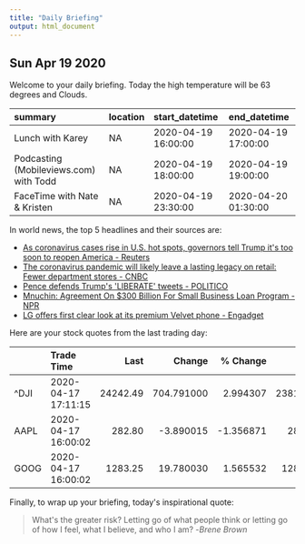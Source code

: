 ```yaml
---
title: "Daily Briefing"
output: html_document
---
```




## Sun Apr 19 2020

Welcome to your daily briefing. Today the high temperature will be 63 degrees and Clouds.


|summary                                |location |start_datetime      |end_datetime        |
|:--------------------------------------|:--------|:-------------------|:-------------------|
|Lunch with Karey                       |NA       |2020-04-19 16:00:00 |2020-04-19 17:00:00 |
|Podcasting (Mobileviews.com) with Todd |NA       |2020-04-19 18:00:00 |2020-04-19 19:00:00 |
|FaceTime with Nate & Kristen           |NA       |2020-04-19 23:30:00 |2020-04-20 01:30:00 |

In world news, the top 5 headlines and their sources are:
<ul><li><a href= https://www.reuters.com/article/us-health-coronavirus-usa-idUSKBN2210MH > As coronavirus cases rise in U.S. hot spots, governors tell Trump it's too soon to reopen America - Reuters </a></li><li><a href= https://www.cnbc.com/2020/04/19/a-lasting-legacy-of-the-coronavirus-pandemic-fewer-department-stores.html > The coronavirus pandemic will likely leave a lasting legacy on retail: Fewer department stores - CNBC </a></li><li><a href= https://www.politico.com/news/2020/04/19/pence-defends-trump-tweets-194753 > Pence defends Trump's 'LIBERATE' tweets - POLITICO </a></li><li><a href= https://www.npr.org/2020/04/19/838106252/mnuchin-hopeful-on-imminent-deal-for-new-wave-of-coronavirus-relief-funding > Mnuchin: Agreement On $300 Billion For Small Business Loan Program - NPR </a></li><li><a href= https://www.engadget.com/lg-velvet-design-video-152715691.html > LG offers first clear look at its premium Velvet phone - Engadget </a></li></ul>

Here are your stock quotes from the last trading day:

|     |Trade Time          |     Last|     Change|  % Change|     Open|      High|      Low|    Volume|
|:----|:-------------------|--------:|----------:|---------:|--------:|---------:|--------:|---------:|
|^DJI |2020-04-17 17:11:15 | 24242.49| 704.791000|  2.994307| 23817.15| 24264.210| 23817.15| 530277705|
|AAPL |2020-04-17 16:00:02 |   282.80|  -3.890015| -1.356871|   284.69|   286.945|   276.86|  53812478|
|GOOG |2020-04-17 16:00:02 |  1283.25|  19.780030|  1.565532|  1284.85|  1294.030|  1271.23|   1949042|



Finally, to wrap up your briefing, today's inspirational quote:

>What's the greater risk? Letting go of what people think or letting go of how I feel, what I believe, and who I am? -*Brene Brown*


